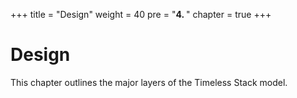+++
title = "Design"
weight = 40
pre = "<b>4. </b>"
chapter = true
+++

# Design

This chapter outlines the major layers of the Timeless Stack model.

